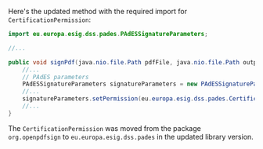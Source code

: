 Here's the updated method with the required import for `CertificationPermission`:
```java
import eu.europa.esig.dss.pades.PAdESSignatureParameters;

//...

public void signPdf(java.nio.file.Path pdfFile, java.nio.file.Path outputFile, byte[] keyStore, char[] keyStorePassword, boolean binary, SignatureParameters params) throws java.io.IOException {
    //...
    // PAdES parameters
    PAdESSignatureParameters signatureParameters = new PAdESSignatureParameters();
    //...
    signatureParameters.setPermission(eu.europa.esig.dss.pades.CertificationPermission.MINIMAL_CHANGES_PERMITTED);
    //...
}
```
The `CertificationPermission` was moved from the package `org.openpdfsign` to `eu.europa.esig.dss.pades` in the updated library version.